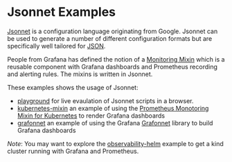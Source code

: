 # Jsonnet Examples

[Jsonnet](https://jsonnet.org/) is a configuration language originating from Google. Jsonnet can be used to generate a number of different configuration formats but are specifically well tailored for [JSON](https://www.json.org/).

People from Grafana has defined the notion of a [Monitoring Mixin](https://github.com/monitoring-mixins/docs) which is a reusable component with Grafana dashboards and Prometheus recording and alerting rules. The mixins is written in Jsonnet.

These examples shows the usage of Jsonnet:

- [playground](./playground/) for live evaulation of Jsonnet scripts in a browser.
- [kubernetes-mixin](./kubernetes-mixin/) an example of using the [Prometheus Monotoring Mixin for Kubernetes](https://github.com/kubernetes-monitoring/kubernetes-mixin) to render Grafana dashboards
- [grafonnet](./grafonnet/) an example of using the Grafana [Grafonnet](https://github.com/grafana/grafonnet) library to build Grafana dashboards

_Note_: You may want to explore the [observability-helm](../observability-helm/) example to get a kind cluster running with Grafana and Prometheus.